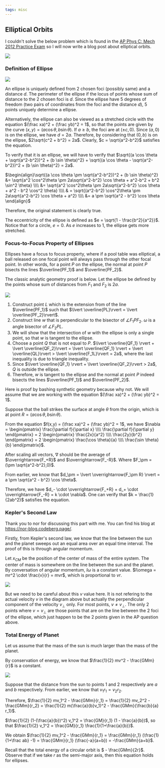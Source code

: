 ```yaml
---
tags: misc
---
```


## Elliptical Orbits

I couldn't solve the below problem which is found in the [AP Phys C: Mech 2012 Practice Exam](https://apcentral.collegeboard.org/media/pdf/ap-physics-c-mechanics-practice-exam-2012.pdf) so I will now write a blog post about elliptical orbits.

![ ](/media/elliptical_orbit.jpg)

### Definition of Ellipse

![ ](/media/ellipse.png)

An ellipse is uniquely defined from $2$ chosen foci (possibly same) and a distance $d$. The perimeter of the ellipse if the locus of points whose sum of distance to the $2$ chosen foci is $d$. Since the ellipse have $5$ degrees of freedom (two pairs of coordinates from the foci and the distance $d$), $5$ points uniquely determine a ellipse.

Alternatively, the ellipse can also be viewed as a stretched circle with the equation $(\frac xa)^2 + (\frac yb)^2 = 1$, so that the points are given by the curve $(x,y) = (a \cos \theta, b \sin \theta)$. If $a \geq b$, the foci are at $(\pm c,0)$. Since $(a,0)$ is on the ellipse, we have $d=2a$. Therefore, by considering that $(0,b)$ is on the ellipse, $2\sqrt{c^2 + b^2} = 2a$. Clearly, $c = \sqrt{a^2-b^2}$ satisfies the equation.

To verify that it is an ellipse, we will have to verify that $\sqrt{(a \cos \theta + \sqrt{a^2-b^2})^2 + (b \sin \theta)^2} + \sqrt{(a \cos \theta - \sqrt{a^2-b^2})^2 + (b \sin \theta)^2} = 2a$.

$\begin{align}\sqrt{(a \cos \theta \pm \sqrt{a^2-b^2})^2 + (b \sin \theta)^2} &= \sqrt{a^2 \cos^2\theta \pm 2a\sqrt{a^2-b^2} \cos \theta + a^2-b^2 + b^2 \sin^2 \theta} \\\\ &= \sqrt{a^2 \cos^2\theta \pm 2a\sqrt{a^2-b^2} \cos \theta + a^2 - b^2 \cos^2 \theta} \\\\ & = \sqrt{(a^2-b^2) \cos^2\theta \pm 2a\sqrt{a^2-b^2} \cos \theta + a^2}  \\\\ &= a \pm \sqrt{a^2 - b^2} \cos \theta \end{align}$

Therefore, the original statement is clearly true.

The eccentricity of the ellipse is defined as $e = \sqrt{1 - \frac{b^2}{a^2}}$. Notice that for a circle, $e=0$. As $e$ increases to $1$, the ellipse gets more stretched.

### Focus-to-Focus Property of Ellipses

Ellipses have a focus to focus property, where if a pool table was elliptical, a ball released on one focal point will always pass through the other focal point. In other words, for a point $P$ on the ellipse, the normal at point $P$ bisects the lines $\overline{PF_1}$ and $\overline{PF_2}$.

The classic analytic geometry proof is below. Let the ellipse be defined by the points whose sum of distances from $F_1$ and $F_2$ is $2a$.

![ ](ellipse2.png)

1. Construct point $L$ which is the extension from of the line $\overline{PF_1}$ such that $\lvert \overline{PL}\rvert = \lvert \overline{PF_2}\rvert$.
2. Construct line $w$ that is perpendicular to the bisector of $\angle F_1PF_2$. $\omega$ is a angle bisector of $\angle F_2PL$.
3. We will show that the intersection of $w$ with the ellipse is only a single point, so that $w$ is tangent to the ellipse.
4. Choose a point $Q$ that is not equal to $P$. $\lvert \overline{QF_1} \rvert + \lvert \overline{QF_2}\rvert = \lvert \overline{QF_1} \rvert + \lvert \overline{QL}\rvert > \lvert \overline{F_1L}\rvert  = 2a$, where the last inequality is due to triangle inequality.
5. Since $\lvert \overline{QF_1} \rvert + \lvert \overline{QF_2}\rvert > 2a$, $Q$ is outside the ellipse.
6. Therefore, $w$ is tangent to the ellipse and the normal at point $P$ indeed bisects the lines $\overline{PF_1}$ and $\overline{PF_2}$.

Here is proof by bashing synthetic geometry because why not. We will assume that we are working with the equation $(\frac xa)^2 + (\frac yb)^2 = 1$.

Suppose that the ball strikes the surface at angle $\theta$ from the origin, which is at point $R = (a \cos \theta, b \sin \theta)$.

From the equation $f(x,y) = (\frac xa)^2 + (\frac yb)^2 = 1$, we have $\nabla = \begin{pmatrix} \frac{\partial f}{\partial x} \\\\ \frac{\partial f}{\partial y} \end{pmatrix} = 2 \begin{pmatrix} \frac{2x}{a^2} \\\\ \frac{2y}{b^2} \end{pmatrix} = 2 \begin{pmatrix} \frac{\cos \theta}{a} \\\\ \frac{\sin \theta}{b} \end{pmatrix}$.

After scaling all vectors, $\nabla$ should be the average of $\overrightarrow{F_+R}$ and $\overrightarrow{F_-R}$. Where $F_\pm = (\pm \sqrt{a^2-b^2},0)$.

From earlier, we know that $d_\pm = \lvert \overrightarrow{F_\pm R} \rvert = a \pm \sqrt{a^2 - b^2} \cos \theta$.

Therefore, we have $d_- \cdot  \overrightarrow{F_+R} + d_+ \cdot  \overrightarrow{F_-R} = k \cdot \nabla$. One can verify that $k = \frac{1}{2ab^2}$ satisfies the equation.

### Kepler's Second Law

Thank you to nor for discussing this part with me. You can find his blog at <https://nor-blog.codeberg.page/>.

Firstly, from Kepler's second law, we know that the line between the sun and the planet sweeps out an equal area over an equal time interval. The proof of this is through angular momentum.

Let $x_{CM}$ be the position of the center of mass of the entire system. The center of mass is somewhere on the line between the sun and the planet. By conversation of angular momentum, $I \omega$ is a constant value. $I\omega = mr^2 \cdot \frac{v}{r} = mvr$, which is proportional to $vr$.

![ ](/media/elliptical_orbit2.png)

But we need to be careful about this $v$ value here. It is not refering to the actual velocity $v$ in the diagram above but actually the perpendicular component of the velocity $v_\perp$ only. For most points, $v \neq v_\perp$. The only $2$ points where $v = v_\perp$ are those points that are on the line between the $2$ foci of the ellipse, which just happen to be the $2$ points given in the AP question above.

### Total Energy of Planet

Let us assume that the mass of the sun is much larger than the mass of the planet.

By conservation of energy, we know that $\frac{1}{2} mv^2 - \frac{GMm}{r}$ is a constant.

![ ](/media/elliptical_orbit3.png)

Suppose that the distance from the sun to points $1$ and $2$ respectively are $a$ and $b$ respectively. From earlier, we know that $v_1r_1 = v_2r_2$.

Therefore, $\frac{1}{2} mv_1^2 - \frac{GMm}{r_1} = \frac{1}{2} mv_2^2 - \frac{GMm}{r_2} = \frac{1}{2} m(\frac{a}{b}v_1)^2 - \frac{GMm}{\frac{b}{a} r_1}$.

$\frac{1}{2} (1-(\frac{a}{b})^2) v_1^2 = \frac{GM}{r_1} (1 - \frac{a}{b})$, so that $\frac{1}{2} v_1^2 = \frac{GM}{r_1} \frac{1}{1+\frac{a}{b}}$.

We obtain $\frac{1}{2} mv_1^2 - \frac{GMm}{r_1} =  \frac{GMm}{r_1} (\frac{1}{1+\frac ab} -1) = \frac{GMm}{r_1} (\frac{-a}{a+b}) = -\frac{GMm}{a+b}$.

Recall that the total energy of a circular orbit is $ - \frac{GMm}{2r}$. Observe that if we take $r$ as the semi-major axis, then this equation holds for ellipses.
